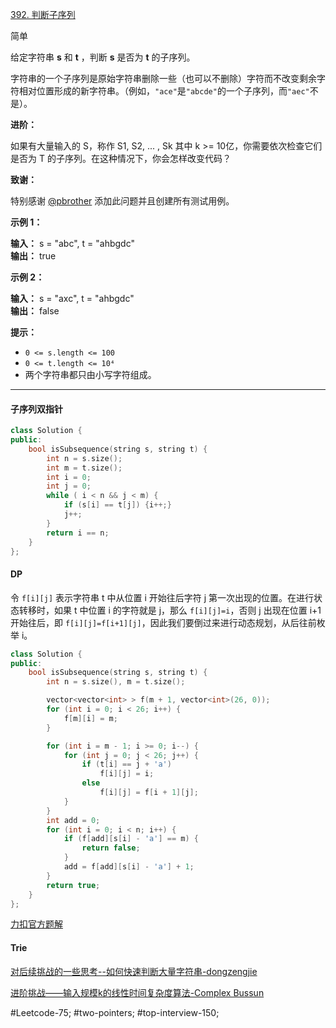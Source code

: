 [392. 判断子序列](https://leetcode.cn/problems/is-subsequence/) 

简单

给定字符串 **s** 和 **t** ，判断 **s** 是否为 **t** 的子序列。

字符串的一个子序列是原始字符串删除一些（也可以不删除）字符而不改变剩余字符相对位置形成的新字符串。（例如，`"ace"`是`"abcde"`的一个子序列，而`"aec"`不是）。

**进阶：**

如果有大量输入的 S，称作 S1, S2, ... , Sk 其中 k >= 10亿，你需要依次检查它们是否为 T 的子序列。在这种情况下，你会怎样改变代码？

**致谢：**

特别感谢 [@pbrother](https://leetcode.com/pbrother/) 添加此问题并且创建所有测试用例。

**示例 1：**

**输入：** s = "abc", t = "ahbgdc"  
**输出：** true

**示例 2：**

**输入：** s = "axc", t = "ahbgdc"  
**输出：** false

**提示：**

- `0 <= s.length <= 100`
- `0 <= t.length <= 10⁴`
- 两个字符串都只由小写字符组成。
---- ----
#### 子序列双指针
```cpp
class Solution {
public:
    bool isSubsequence(string s, string t) {
        int n = s.size();
        int m = t.size();
        int i = 0;
        int j = 0;
        while ( i < n && j < m) {
            if (s[i] == t[j]) {i++;}
            j++;
        }
        return i == n;
    }
};
```
#### DP
令 `f[i][j]` 表示字符串 t 中从位置 i 开始往后字符 j 第一次出现的位置。在进行状态转移时，如果 t 中位置 i 的字符就是 j，那么 `f[i][j]=i`，否则 j 出现在位置 i+1 开始往后，即 `f[i][j]=f[i+1][j]`，因此我们要倒过来进行动态规划，从后往前枚举 i。

```cpp
class Solution {
public:
    bool isSubsequence(string s, string t) {
        int n = s.size(), m = t.size();

        vector<vector<int> > f(m + 1, vector<int>(26, 0));
        for (int i = 0; i < 26; i++) {
            f[m][i] = m;
        }

        for (int i = m - 1; i >= 0; i--) {
            for (int j = 0; j < 26; j++) {
                if (t[i] == j + 'a')
                    f[i][j] = i;
                else
                    f[i][j] = f[i + 1][j];
            }
        }
        int add = 0;
        for (int i = 0; i < n; i++) {
            if (f[add][s[i] - 'a'] == m) {
                return false;
            }
            add = f[add][s[i] - 'a'] + 1;
        }
        return true;
    }
};
```
[力扣官方题解](https://leetcode.cn/problems/is-subsequence/solutions/346539/pan-duan-zi-xu-lie-by-leetcode-solution/)
#### Trie

[对后续挑战的一些思考--如何快速判断大量字符串-dongzengjie](https://leetcode.cn/problems/is-subsequence/solutions/82137/dui-hou-xu-tiao-zhan-de-yi-xie-si-kao-ru-he-kuai-s/?envType=study-plan-v2&envId=leetcode-75)

[进阶挑战——输入规模k的线性时间复杂度算法-Complex Bussun](https://leetcode.cn/problems/is-subsequence/solutions/2944473/jin-jie-tiao-zhan-shu-ru-gui-mo-kde-xian-3mfi/)

#Leetcode-75; #two-pointers; #top-interview-150; 